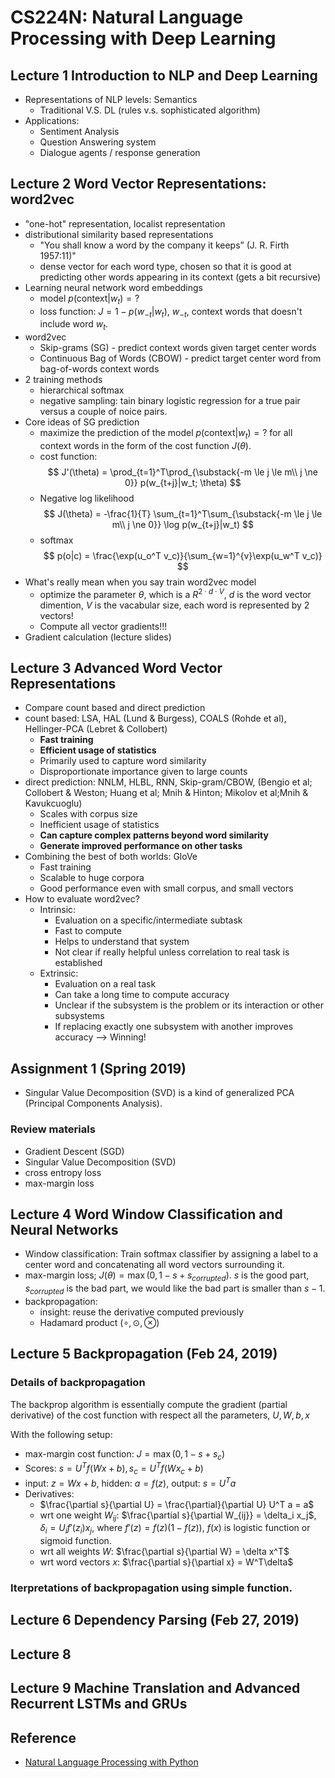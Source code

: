 # CS224N: Natural Language Processing with Deep Learning

## Lecture 1 Introduction to NLP and Deep Learning

* Representations of NLP levels: Semantics
  * Traditional V.S. DL (rules v.s. sophisticated algorithm)
* Applications:
    * Sentiment Analysis
    * Question Answering system
    * Dialogue agents / response generation

## Lecture 2 Word Vector Representations: word2vec

* "one-hot" representation, localist representation
* distributional similarity based representations
    * "You shall know a word by the company it keeps” (J. R. Firth 1957:11)"
    * dense vector for each word type, chosen so that it is good at predicting other words appearing in its context (gets a bit recursive)
* Learning neural network word embeddings
    * model $p(\text{context} | w_t) = ?$
    * loss function: $J = 1 - p(w_{-t}|w_{t})$, $w_{-t}$, context words that doesn't include word $w_t$.
* word2vec
    * Skip-grams (SG) - predict context words given target center words
    * Continuous Bag of Words (CBOW) - predict target center word from bag-of-words context words
* 2 training methods
    * hierarchical softmax
    * negative sampling: tain binary logistic regression for a true pair versus a couple of noice pairs.
* Core ideas of SG prediction
    * maximize the prediction of the model $p(\text{context} | w_t) = ?$ for all context words in the form of the cost function $J(\theta)$.
    * cost function:
    $$
    J'(\theta) = \prod_{t=1}^T\prod_{\substack{-m \le j \le m\\
    j \ne 0}} p(w_{t+j}|w_t; \theta)
    $$
    * Negative log likelihood
    $$
    J(\theta) = -\frac{1}{T} \sum_{t=1}^T\sum_{\substack{-m \le j \le m\\ j \ne 0}} \log p(w_{t+j}|w_t)
    $$
    * softmax
    $$
    p(o|c) = \frac{\exp(u_o^T v_c)}{\sum_{w=1}^{v}\exp(u_w^T v_c)}
    $$
* What's really mean when you say train word2vec model
    * optimize the parameter $\theta$, which is a $R^{2\cdot d \cdot V}$, $d$ is
    the word vector dimention, $V$ is the vacabular size, each word is represented by 2 vectors!
    * Compute all vector gradients!!!
* Gradient calculation (lecture slides)

## Lecture 3 Advanced Word Vector Representations

* Compare count	based and direct prediction
* count based: LSA, HAL (Lund & Burgess), COALS (Rohde et al), Hellinger-PCA (Lebret & Collobert)
    * __Fast training__
    * __Efficient usage of statistics__
    * Primarily used to capture word similarity
    * Disproportionate importance given to large counts
* direct prediction: NNLM, HLBL, RNN, Skip-gram/CBOW, (Bengio et al; Collobert & Weston; Huang et al; Mnih & Hinton; Mikolov et al;Mnih & Kavukcuoglu)
    * Scales with corpus size
    * Inefficient usage of statistics
    * __Can capture complex patterns beyond word similarity__
    * __Generate improved performance on other tasks__
* Combining the best of both worlds: GloVe
    * Fast training
    * Scalable to huge corpora
    * Good performance even with small corpus, and small vectors
* How to evaluate word2vec?
    * Intrinsic:
        * Evaluation on a specific/intermediate subtask
        * Fast to compute
        * Helps to understand that system
        * Not clear if really helpful unless correlation to real task is established
    * Extrinsic:
        * Evaluation on a real task
        * Can take a long time to compute accuracy
        * Unclear if the subsystem is the problem or its interaction or other subsystems
        * If replacing exactly one subsystem with another improves accuracy --> Winning!

## Assignment 1 (Spring 2019)

* Singular Value Decomposition (SVD) is a kind of generalized PCA (Principal Components Analysis).

### Review materials

* Gradient Descent (SGD)
* Singular Value Decomposition (SVD)
* cross entropy loss
* max-margin loss

## Lecture 4 Word Window Classification and Neural Networks

* Window classification: Train softmax classifier by assigning a label to a
  center word and concatenating all word vectors surrounding it.
* max-margin loss; $J(\theta) = \max(0, 1 - s + s_{corrupted})$. $s$ is the good
  part, $s_{corrupted}$ is the bad part, we would like the bad part is smaller than $s - 1$.
* backpropagation:
    * insight: reuse the derivative computed previously
    * Hadamard product ($\circ, \odot, \otimes$)

## Lecture 5 Backpropagation (Feb 24, 2019)

### Details of backpropagation

The backprop algorithm is essentially compute the gradient (partial derivative)
of the cost function with respect all the parameters, $U, W, b, x$

With the following setup:

* max-margin cost function: $J = \max(0, 1 - s + s_c)$
* Scores: $s = U^T f(Wx + b), s_c = U^T f(Wx_c + b)$
* input: $z = Wx + b$, hidden: $a = f(z)$, output: $s = U^T a$
* Derivatives:
    * $\frac{\partial s}{\partial U} = \frac{\partial}{\partial U} U^T a = a$
    * wrt one weight $W_{ij}$: $\frac{\partial s}{\partial W_{ij}} = \delta_i x_j$, $\delta_i = U_i f'(z_i) x_j$, where $f'(z) = f(z)(1 - f(z))$, $f(x)$ is logistic function or sigmoid function.
    * wrt all weights $W$: $\frac{\partial s}{\partial W} = \delta x^T$
    * wrt word vectors $x$: $\frac{\partial s}{\partial x} = W^T\delta$

### Iterpretations of backpropagation using simple function.

## Lecture 6 Dependency Parsing (Feb 27, 2019)

## Lecture 8

## Lecture 9 Machine Translation and Advanced Recurrent LSTMs and GRUs

## Reference

* [Natural Language Processing with Python](http://www.nltk.org/book/)